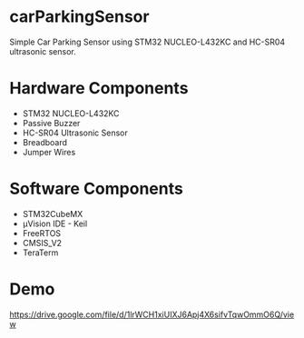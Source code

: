 # carParkingSensor
Simple Car Parking Sensor using STM32 NUCLEO-L432KC and HC-SR04 ultrasonic sensor.

# Hardware Components
* STM32 NUCLEO-L432KC
* Passive Buzzer
* HC-SR04 Ultrasonic Sensor
* Breadboard
* Jumper Wires

# Software Components
* STM32CubeMX
* µVision IDE - Keil
* FreeRTOS
* CMSIS_V2
* TeraTerm

# Demo
https://drive.google.com/file/d/1lrWCH1xiUIXJ6Apj4X6sifvTqwOmmO6Q/view

